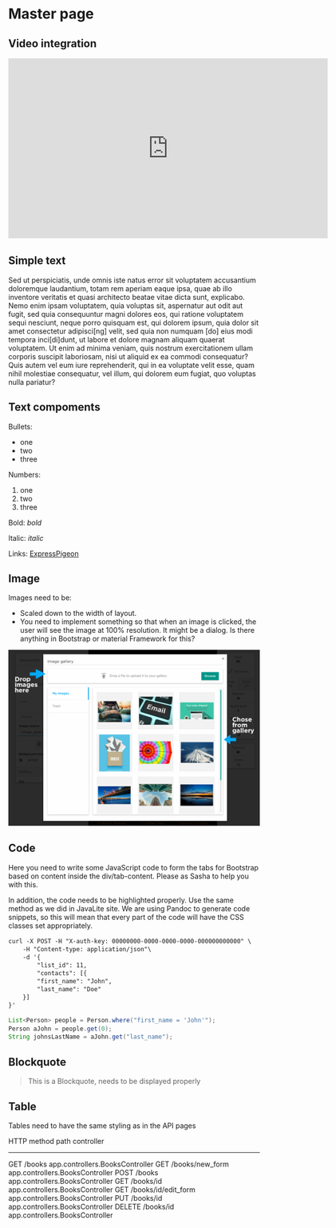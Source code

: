 # Master page


## Video integration

<iframe src="https://player.vimeo.com/video/174627797" width="640" height="360" frameborder="0" webkitallowfullscreen mozallowfullscreen allowfullscreen></iframe>

## Simple text

Sed ut perspiciatis, unde omnis iste natus error sit voluptatem accusantium doloremque laudantium, totam rem aperiam
eaque ipsa, quae ab illo inventore veritatis et quasi architecto beatae vitae dicta sunt, explicabo. Nemo enim ipsam
voluptatem, quia voluptas sit, aspernatur aut odit aut fugit, sed quia consequuntur magni dolores eos, qui ratione
voluptatem sequi nesciunt, neque porro quisquam est, qui dolorem ipsum, quia dolor sit amet consectetur adipisci[ng]
velit, sed quia non numquam [do] eius modi tempora inci[di]dunt, ut labore et dolore magnam aliquam quaerat voluptatem.
Ut enim ad minima veniam, quis nostrum exercitationem ullam corporis suscipit laboriosam, nisi ut aliquid ex ea commodi
consequatur? Quis autem vel eum iure reprehenderit, qui in ea voluptate velit esse, quam nihil molestiae consequatur,
vel illum, qui dolorem eum fugiat, quo voluptas nulla pariatur?

## Text compoments

Bullets:

* one
* two
* three

Numbers:

1. one
2. two
3. three


Bold:  *bold*

Italic: _italic_

Links: [ExpressPigeon](http://expresspigeon.com)




## Image

Images need to be:

* Scaled down to the width of layout.
* You need to implement something so that when an image is clicked, the user will see the image at 100% resolution.
It might be a dialog. Is there anything in Bootstrap or material Framework for this?


![](images/Selection_457.png)



## Code

Here you need to write some JavaScript code to form the tabs for Bootstrap based on
content inside the div/tab-content. Please as Sasha to help you with this.


In addition, the code needs to be highlighted properly. Use the same method as we did in JavaLite site.
 We are using Pandoc to generate code snippets, so this will mean that every part of the code will have the
 CSS classes set appropriately.


<div class="tab-content">

<div role="tabpanel" data-language="Curl" class="tab-pane active">

~~~~ {.prettyprint .numberLines}
curl -X POST -H "X-auth-key: 00000000-0000-0000-0000-000000000000" \
    -H "Content-type: application/json"\
    -d '{
        "list_id": 11,
        "contacts": [{
        "first_name": "John",
        "last_name": "Doe"
    }]
}'
~~~~

</div>

<div role="tabpanel" data-language="Java" class="tab-pane active">

~~~~ {.java .numberLines}
List<Person> people = Person.where("first_name = 'John'");
Person aJohn = people.get(0);
String johnsLastName = aJohn.get("last_name");
~~~~

</div>

</div>




## Blockquote

> This is a Blockquote, needs to be displayed properly


## Table


Tables need to have the same styling as in the API pages


HTTP method       path                  controller
-------------     --------------------  --------------------------------
GET               /books                app.controllers.BooksController
GET               /books/new\_form      app.controllers.BooksController
POST              /books                app.controllers.BooksController
GET               /books/id             app.controllers.BooksController
GET               /books/id/edit\_form  app.controllers.BooksController
PUT               /books/id             app.controllers.BooksController
DELETE            /books/id             app.controllers.BooksController


